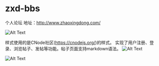 # zxd-bbs
个人论坛
地址：http://www.zhaoxingdong.com/


![Alt Text](https://github.com/theNebuchadnezzar/zxd-bbs/static/img/homepage.jpg)

    
样式使用的是CNode社区(https://cnodejs.org/)的样式。
实现了用户注册、登录、浏览帖子、发帖等功能。帖子页面支持markdown语法。
![Alt Text](https://github.com/theNebuchadnezzar/zxd-bbs/static/img/page.jpg)

![Alt Text](https://github.com/theNebuchadnezzar/zxd-bbs/static/img/settings.jpg)


    



